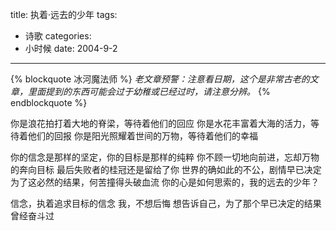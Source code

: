 title: 执着·远去的少年
tags:
- 诗歌
categories:
- 小时候
date: 2004-9-2
---

{% blockquote 冰河魔法师 %}
*老文章预警：注意看日期，这个是非常古老的文章，里面提到的东西可能会过于幼稚或已经过时，请注意分辨。*
{% endblockquote %}
                                                                         
你是浪花拍打着大地的脊梁，等待着他们的回应
 你是水花丰富着大海的活力，等待着他们的回报
 你是阳光照耀着世间的万物，等待着他们的幸福                              
                                                                         
你的信念是那样的坚定，你的目标是那样的纯粹
 你不顾一切地向前进，忘却万物的奔向目标
 最后失败者的桂冠还是留给了你
 世界的确如此的不公，剧情早已决定
 为了这必然的结果，何苦撞得头破血流
 你的心是如何思索的，我的远去的少年？                                    
                                                                         
信念，执着追求目标的信念
 我，不想后悔
 想告诉自己，为了那个早已决定的结果曾经奋斗过                            



